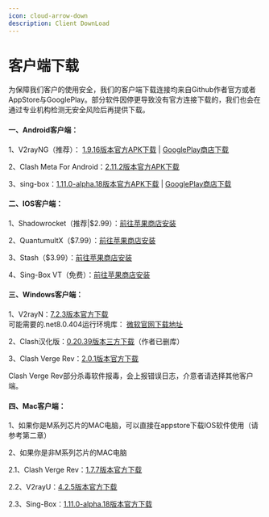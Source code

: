 ```yaml
---
icon: cloud-arrow-down
description: Client DownLoad
---
```


# 客户端下载

为保障我们客户的使用安全，我们的客户端下载连接均来自Github作者官方或者AppStore与GooglePlay。部分软件因停更导致没有官方连接下载的，我们也会在通过专业机构检测无安全风险后再提供下载。

#### 一、Android客户端： <a href="#id-1" id="id-1"></a>

1、V2rayNG（推荐）： [1.9.16版本官方APK下载](https://github.com/2dust/v2rayNG/releases/download/1.9.16/v2rayNG_1.9.16_universal.apk) | [GooglePlay商店下载](https://play.google.com/store/apps/details?id=com.v2ray.ang)

2、Clash Meta For Android：[2.11.2版本官方APK下载](https://github.com/MetaCubeX/ClashMetaForAndroid/releases/download/v2.11.2/cmfa-2.11.2-meta-universal-release.apk)

3、sing-box：[1.11.0-alpha.18版本官方APK下载](https://github.com/SagerNet/sing-box/releases/download/v1.11.0-alpha.18/SFA-1.11.0-alpha.18-universal.apk) | [GooglePlay商店下载](https://play.google.com/store/apps/details?id=io.nekohasekai.sfa)

#### 二、IOS客户端： <a href="#id-5" id="id-5"></a>

1、Shadowrocket（推荐|$2.99）：[前往苹果商店安装](https://itunes.apple.com/us/app/shadowrocket/id932747118)

2、QuantumultX（$7.99）：[前往苹果商店安装](https://apps.apple.com/us/app/quantumult-x/id1443988620)

3、Stash（$3.99）：[前往苹果商店安装](https://apps.apple.com/app/stash/id1596063349)

4、Sing-Box VT（免费）：[前往苹果商店安装](https://apps.apple.com/us/app/sing-box-vt/id6673731168)

#### 三、Windows客户端： <a href="#id-10" id="id-10"></a>

1、V2rayN：[7.2.3版本官方下载](https://github.com/2dust/v2rayN/releases/download/7.2.3/v2rayN-windows-64-With-Core.zip)\
可能需要的.net8.0.404运行环境库： [微软官网下载地址](https://dotnet.microsoft.com/en-us/download/dotnet/thank-you/sdk-8.0.404-windows-x64-installer)

2、Clash汉化版：[0.20.39版本三方下载](https://github.com/Z-Siqi/Clash-for-Windows_Chinese/releases/download/CFW-V0.20.39_OPT-1/Clash.for.Windows-0.20.39-Opt.1-win32-arm64.7z)（作者已删库）

3、Clash Verge Rev：[2.0.1版本官方下载](https://github.com/clash-verge-rev/clash-verge-rev/releases/download/v2.0.1/Clash.Verge_2.0.1_x64-setup.exe)

Clash Verge Rev部分杀毒软件报毒，会上报错误日志，介意者请选择其他客户端。

#### 四、Mac客户端： <a href="#id-15" id="id-15"></a>

1、如果你是M系列芯片的MAC电脑，可以直接在appstore下载IOS软件使用（请参考第二章）

2、如果你是非M系列芯片的MAC电脑

2.1、Clash Verge Rev：[1.7.7版本官方下载](https://github.com/clash-verge-rev/clash-verge-rev/releases/download/v1.7.7/Clash.Verge_1.7.7_aarch64.dmg)

2.2、V2rayU：[4.2.5版本官方下载](https://github.com/yanue/V2rayU/releases/download/v4.2.5/V2rayU-arm64.dmg)

2.3、Sing-Box：[1.11.0-alpha.18版本官方下载](https://formulae.brew.sh/cask/sfm)
